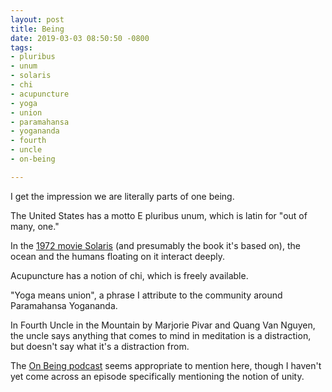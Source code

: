 ```yaml
---
layout: post
title: Being
date: 2019-03-03 08:50:50 -0800
tags:
- pluribus
- unum
- solaris
- chi
- acupuncture
- yoga
- union
- paramahansa
- yogananda
- fourth
- uncle
- on-being

---
```

I get the impression we are literally parts of one being.  
  
The United States has a motto E pluribus unum, which is latin for "out of many, one."  
  
In the [1972 movie Solaris](https://en.wikipedia.org/wiki/Solaris_(1972_film) "Wikipedia page for the 1972 Solaris movie") (and presumably the book it's based on), the ocean and the humans floating on it interact deeply.  
  
Acupuncture has a notion of chi, which is freely available.  
  
"Yoga means union", a phrase I attribute to the community around Paramahansa Yogananda.  
  
In Fourth Uncle in the Mountain by Marjorie Pivar and Quang Van Nguyen, the uncle says anything that comes to mind in meditation is a distraction, but doesn't say what it's a distraction from.

The [On Being podcast](https://onbeing.org/series/podcast/ "The On Being podcast web site") seems appropriate to mention here, though I haven't yet come across an episode specifically mentioning the notion of unity.